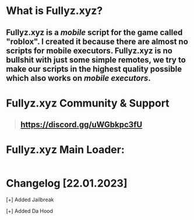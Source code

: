 #  What is Fullyz.xyz?
## Fullyz.xyz is a ***mobile*** script for the game called "roblox". I created it because there are almost no scripts for mobile executors. Fullyz.xyz is no bullshit with just some simple remotes, we try to make our scripts in the highest quality possible which also works on ***mobile executors***.


# Fullyz.xyz Community & Support
> ## https://discord.gg/uWGbkpc3fU

# Fullyz.xyz Main Loader:
```lua

```

# Changelog [22.01.2023]

[+] Added Jailbreak

[+] Added Da Hood
